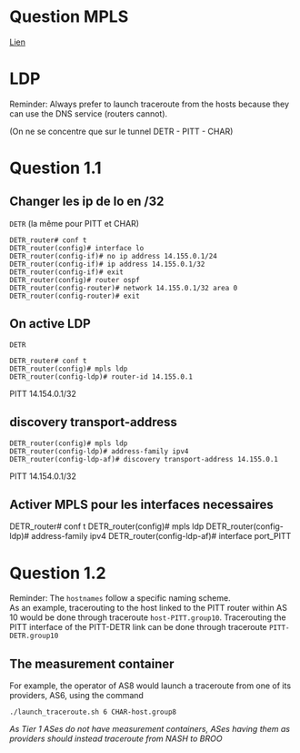 # Question MPLS 

[Lien](https://gitlab.unistra.fr/jr.luttringer/routage-inter-mini-internet/-/wikis/1.-Assignment/1.3.2-Questions-MPLS)

# LDP

Reminder: Always prefer to launch traceroute from the hosts because they can use the DNS service (routers cannot).

(On ne se concentre que sur le tunnel DETR - PITT - CHAR)

# Question 1.1 

## Changer les ip de lo en /32

`DETR` (la même pour PITT et CHAR)

    DETR_router# conf t
    DETR_router(config)# interface lo
    DETR_router(config-if)# no ip address 14.155.0.1/24
    DETR_router(config-if)# ip address 14.155.0.1/32
    DETR_router(config-if)# exit
    DETR_router(config)# router ospf
    DETR_router(config-router)# network 14.155.0.1/32 area 0
    DETR_router(config-router)# exit

## On active LDP

`DETR`

    DETR_router# conf t
    DETR_router(config)# mpls ldp
    DETR_router(config-ldp)# router-id 14.155.0.1

PITT 14.154.0.1/32

## discovery transport-address

    DETR_router(config)# mpls ldp
    DETR_router(config-ldp)# address-family ipv4
    DETR_router(config-ldp-af)# discovery transport-address 14.155.0.1

PITT 14.154.0.1/32

## Activer MPLS pour les interfaces necessaires

DETR_router# conf t
DETR_router(config)# mpls ldp
DETR_router(config-ldp)# address-family ipv4
DETR_router(config-ldp-af)# interface port_PITT 

# Question 1.2 

Reminder: The `hostnames` follow a specific naming scheme.  
As an example, tracerouting to the host linked to the PITT router within AS 10 would be done through traceroute `host-PITT.group10`. Tracerouting the PITT interface of the PITT-DETR link can be done through traceroute `PITT-DETR.group10`

## The measurement container
For example, 
the operator of AS8 would launch a traceroute from one of its providers, AS6, using the command 

    ./launch_traceroute.sh 6 CHAR-host.group8


*As Tier 1 ASes do not have measurement containers, ASes having them as providers should instead traceroute from NASH to BROO*

